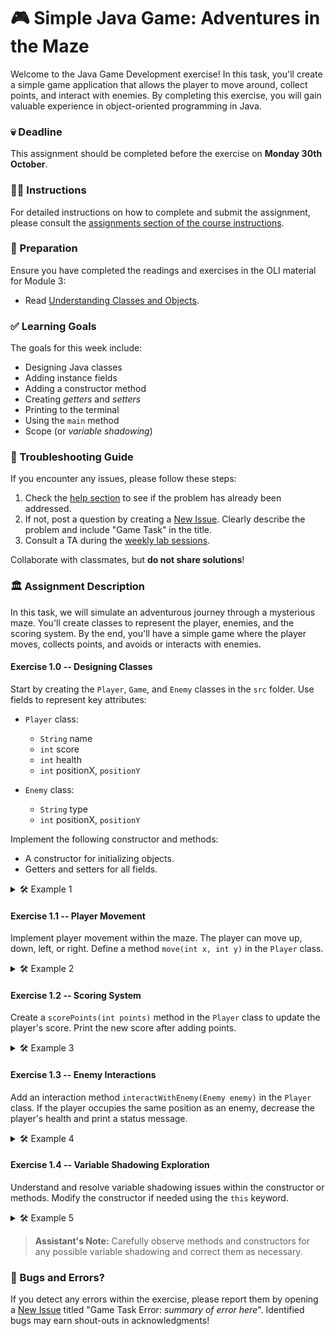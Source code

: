 # 🎮 Simple Java Game: Adventures in the Maze

Welcome to the Java Game Development exercise! In this task, you'll create a simple game application that allows the player to move around, collect points, and interact with enemies. By completing this exercise, you will gain valuable experience in object-oriented programming in Java.

### 💀 Deadline
This assignment should be completed before the exercise on **Monday 30th October**.

### 👩‍🏫 Instructions
For detailed instructions on how to complete and submit the assignment, please consult the [assignments section of the course instructions](https://gits-15.sys.kth.se/inda-22/course-instructions#assignments).

### 📝 Preparation
Ensure you have completed the readings and exercises in the OLI material for Module 3:

- Read [Understanding Classes and Objects](https://kth.oli.cmu.edu/jcourse/webui/syllabus/module.do?context=f5e5a808ac1f088812f2a8ce315bac60).

### ✅ Learning Goals
The goals for this week include:
* Designing Java classes
* Adding instance fields
* Adding a constructor method
* Creating *getters* and *setters*
* Printing to the terminal
* Using the `main` method
* Scope (or *variable shadowing*)

### 🚨 Troubleshooting Guide
If you encounter any issues, please follow these steps:

1. Check the [help section](https://gits-15.sys.kth.se/inda-22/help/issues) to see if the problem has already been addressed.
2. If not, post a question by creating a [New Issue](https://gits-15.sys.kth.se/inda-22/help/issues/new). Clearly describe the problem and include "Game Task" in the title.
3. Consult a TA during the [weekly lab sessions](https://queue.csc.kth.se/Queue/INDA).

Collaborate with classmates, but **do not share solutions**!

### 🏛 Assignment Description

In this task, we will simulate an adventurous journey through a mysterious maze. You'll create classes to represent the player, enemies, and the scoring system. By the end, you'll have a simple game where the player moves, collects points, and avoids or interacts with enemies.

#### Exercise 1.0 -- Designing Classes
Start by creating the `Player`, `Game`, and `Enemy` classes in the `src` folder. Use fields to represent key attributes:

- `Player` class:
  - `String` name
  - `int` score
  - `int` health
  - `int` positionX, `positionY`

- `Enemy` class:
  - `String` type
  - `int` positionX, `positionY`

Implement the following constructor and methods:
- A constructor for initializing objects.
- Getters and setters for all fields.

<details>
  <summary> 🛠 Example 1 </summary>

  ```java
  class Player {
      private String name;
      private int score;
      private int health;
      private int positionX;
      private int positionY;

      // Constructor
      public Player(String name) {
          this.name = name;
          this.score = 0;
          this.health = 100;
          this.positionX = 0;
          this.positionY = 0;
      }

      // Getters and setters
      public String getName() { return name; }
      public void setName(String name) { this.name = name; }

      public int getScore() { return score; }
      public void setScore(int score) { this.score = score; }

      public int getHealth() { return health; }
      public void setHealth(int health) { this.health = health; }

      public int getPositionX() { return positionX; }
      public void setPositionX(int positionX) { this.positionX = positionX; }

      public int getPositionY() { return positionY; }
      public void setPositionY(int positionY) { this.positionY = positionY; }
  }
  ```
</details>

#### Exercise 1.1 -- Player Movement
Implement player movement within the maze. The player can move up, down, left, or right. Define a method `move(int x, int y)` in the `Player` class.

<details>
  <summary> 🛠 Example 2 </summary>

  ```java
  public void move(int deltaX, int deltaY) {
      this.positionX += deltaX;
      this.positionY += deltaY;
      System.out.println("Player moved to position: (" + positionX + ", " + positionY + ")");
  }
  ```
</details>

#### Exercise 1.2 -- Scoring System
Create a `scorePoints(int points)` method in the `Player` class to update the player's score. Print the new score after adding points.

<details>
  <summary> 🛠 Example 3 </summary>

  ```java
  public void scorePoints(int points) {
      this.score += points;
      System.out.println("Score updated: " + score);
  }
  ```
</details>

#### Exercise 1.3 -- Enemy Interactions
Add an interaction method `interactWithEnemy(Enemy enemy)` in the `Player` class. If the player occupies the same position as an enemy, decrease the player's health and print a status message.

<details>
  <summary> 🛠 Example 4 </summary>

  ```java
  public void interactWithEnemy(Enemy enemy) {
      if (this.positionX == enemy.getPositionX() && this.positionY == enemy.getPositionY()) {
          this.health -= 10;
          System.out.println("Encountered an enemy! Health now: " + health);
      } else {
          System.out.println("No enemy encountered.");
      }
  }
  ```
</details>

#### Exercise 1.4 -- Variable Shadowing Exploration
Understand and resolve variable shadowing issues within the constructor or methods. Modify the constructor if needed using the `this` keyword.

<details>
  <summary> 🛠 Example 5 </summary>

  ```java
  // Constructor with potential shadowing issue
  public Player(String name, int score) {
      this.name = name;  // Correct use of 'this' to refer to the instance variable
      this.score = score;
  }
  ```
</details>

> **Assistant's Note:** Carefully observe methods and constructors for any possible variable shadowing and correct them as necessary.

### 🐞 Bugs and Errors?
If you detect any errors within the exercise, please report them by opening a [New Issue](https://gits-15.sys.kth.se/inda-22/help/issues/new) titled "Game Task Error: *summary of error here*". Identified bugs may earn shout-outs in acknowledgments!